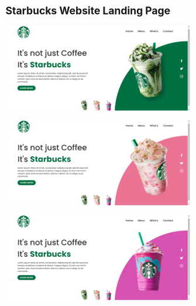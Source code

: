 # Starbucks Website Landing Page

###

![image1](/screenshoots/image1.png)

###

![image2](/screenshoots/image2.png)

###

![image3](/screenshoots/image3.png)
